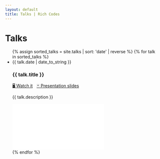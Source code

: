 ```yaml
---
layout: default
title: Talks | Rich Codes
---
```


<div id="articles">
  <h1 class="pageTitle">Talks</h1>
  <ul class="posts noList">
    {% assign sorted_talks = site.talks | sort: 'date' | reverse %}
    {% for talk in sorted_talks %}
      <li>
        <span class="date">{{ talk.date | date_to_string }}</span>
        <h3>{{ talk.title }}</h3>
        <p>
          <a href="{{ talk.video_url }}" target="_blank">🖥️ Watch it</a>
          <span style="display:inline-block;width: 5px"></span>
          <a href="{{ talk.slides_url }}" target="_blank">🃏 Presentation slides</a>
        </p>
        <p class="description">{{ talk.description }}</p>
        <div class="embedded-video">
          <iframe src="{{ talk.video_url }}" frameborder="0" allow="accelerometer; autoplay; clipboard-write; encrypted-media; gyroscope; picture-in-picture" allowfullscreen></iframe>
        </div>
      </li>
    {% endfor %}
  </ul>
</div>
